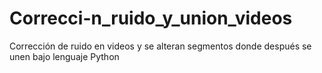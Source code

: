 # Correcci-n_ruido_y_union_videos
Corrección de ruido en videos y se alteran segmentos donde después se unen bajo lenguaje Python
